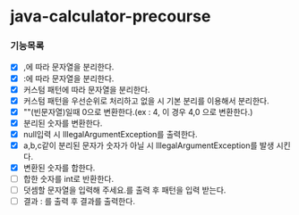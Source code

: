 # java-calculator-precourse

### 기능목록

- [x] ,에 따라 문자열을 분리한다.
- [x] :에 따라 문자열을 분리한다.
- [x] 커스텀 패턴에 따라 문자열을 분리한다.
- [x] 커스텀 패턴을 우선순위로 처리하고 없을 시 기본 분리를 이용해서 분리한다.
- [x] ""(빈문자열)일때 0으로 변환한다.(ex : 4, 이 경우 4,0 으로 변환한다.)
- [x] 분리된 숫자를 변환한다.
- [x] null입력 시 IllegalArgumentException를 출력한다.
- [x] a,b,c같이 분리된 문자가 숫자가 아닐 시 IllegalArgumentException를 발생 시킨다.
- [x] 변환된 숫자를 합한다.
- [ ] 합한 숫자를 int로 반환한다.
- [ ] 덧셈할 문자열을 입력해 주세요.를 출력 후 패턴을 입력 받는다.
- [ ] 결과 : 를 출력 후 결과를 출력한다.
